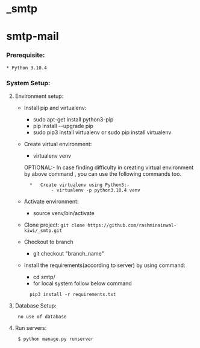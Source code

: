 # _smtp

# smtp-mail


### Prerequisite:

    * Python 3.10.4

    

### System Setup:

2. Environment setup:

    * Install pip and virtualenv:
        - sudo apt-get install python3-pip
        - pip install --upgrade pip
        - sudo pip3 install virtualenv or sudo pip install virtualenv

    * Create virtual environment:
        - virtualenv venv

        OPTIONAL:- In case finding difficulty in creating virtual environment by
                  above command , you can use the following commands too.

            *   Create virtualenv using Python3:-
                    - virtualenv -p python3.10.4 venv
          

    * Activate environment:
        - source venv/bin/activate

    * Clone project:
          ```
            git clone https://github.com/rashminainwal-kiwi/_smtp.git
          ```

    * Checkout to branch
        - git checkout "branch_name"

    * Install the requirements(according to server) by using command:
        - cd smtp/
        * for local system follow below command
        ```
          pip3 install -r requirements.txt
        ```
        
3. Database Setup:
 
        no use of database
    


4. Run servers:
    ```
     $ python manage.py runserver
    ```


